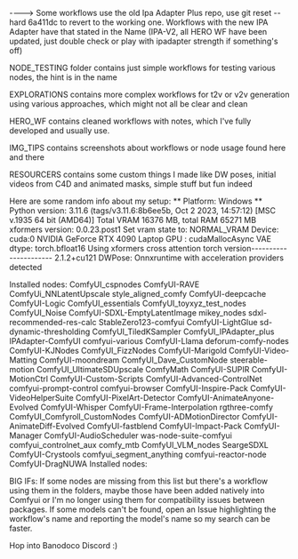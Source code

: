 ----> Some workflows use the old Ipa Adapter Plus repo, use git reset --hard 6a411dc to revert to the working one. Workflows with the new IPA Adapter have that stated in the Name (IPA-V2, all HERO WF have been updated, just double check or play with ipadapter strength if something's off)

NODE_TESTING folder contains just simple workflows for testing various nodes, the hint is in the name

EXPLORATIONS contains more complex workflows for t2v or v2v generation using various approaches, which might not all be clear and clean

HERO_WF contains cleaned workflows with notes, which I've fully developed and usually use.

IMG_TIPS contains screenshots about workflows or node usage found here and there

RESOURCERS contains some custom things I made like DW poses, initial videos from C4D and animated masks, simple stuff but fun indeed


Here are some random info about my setup:
** Platform: Windows
** Python version: 3.11.6 (tags/v3.11.6:8b6ee5b, Oct  2 2023, 14:57:12) [MSC v.1935 64 bit (AMD64)]
Total VRAM 16376 MB, total RAM 65271 MB
xformers version: 0.0.23.post1
Set vram state to: NORMAL_VRAM
Device: cuda:0 NVIDIA GeForce RTX 4090 Laptop GPU : cudaMallocAsync
VAE dtype: torch.bfloat16
Using xformers cross attention
torch version---------------------- 2.1.2+cu121
DWPose: Onnxruntime with acceleration providers detected

Installed nodes:
   ComfyUI_cspnodes
   ComfyUI-RAVE
   ComfyUi_NNLatentUpscale
   style_aligned_comfy
   ComfyUI-deepcache
   ComfyUI-Logic
   ComfyUI_essentials
   ComfyUI_toyxyz_test_nodes
   ComfyUI_Noise
   ComfyUI-SDXL-EmptyLatentImage
   mikey_nodes
   sdxl-recommended-res-calc
   StableZero123-comfyui
   ComfyUI-LightGlue
   sd-dynamic-thresholding
   ComfyUI_TiledKSampler
   ComfyUI_IPAdapter_plus
   IPAdapter-ComfyUI
   comfyui-various
   ComfyUI-Llama
   deforum-comfy-nodes
   ComfyUI-KJNodes
   ComfyUI_FizzNodes
   ComfyUI-Marigold
   ComfyUI-Video-Matting
   ComfyUI-moondream
   ComfyUI_Dave_CustomNode
   steerable-motion
   ComfyUI_UltimateSDUpscale
   ComfyMath
   ComfyUI-SUPIR
   ComfyUI-MotionCtrl
   ComfyUI-Custom-Scripts
   ComfyUI-Advanced-ControlNet
   comfyui-prompt-control
   comfyui-browser
   ComfyUI-Inspire-Pack
   ComfyUI-VideoHelperSuite
   ComfyUI-PixelArt-Detector
   ComfyUI-AnimateAnyone-Evolved
   ComfyUI-Whisper
   ComfyUI-Frame-Interpolation
   rgthree-comfy
   ComfyUI_Comfyroll_CustomNodes
   ComfyUI-ADMotionDirector
   ComfyUI-AnimateDiff-Evolved
   ComfyUI-fastblend
   ComfyUI-Impact-Pack
   ComfyUI-Manager
   ComfyUI-AudioScheduler
   was-node-suite-comfyui
   comfyui_controlnet_aux
   comfy_mtb
   ComfyUI_VLM_nodes
   SeargeSDXL
   ComfyUI-Crystools
   comfyui_segment_anything
   comfyui-reactor-node
   ComfyUI-DragNUWA
   Installed nodes:

BIG IFs:
If some nodes are missing from this list but there's a workflow using them in the folders, maybe those have been added natively into Comfyui or I'm no longer using them for compatibility issues between packages.
If some models can't be found, open an Issue highlighting the workflow's name and reporting the model's name so my search can be faster.

Hop into Banodoco Discord :)
